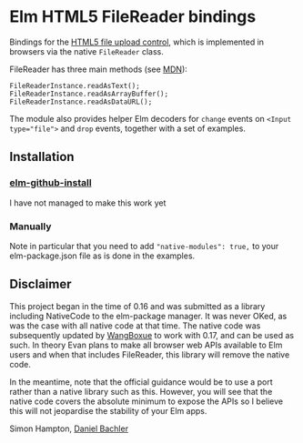 # Elm HTML5 FileReader bindings

Bindings for the [HTML5 file upload control](http://www.w3.org/TR/html-markup/input.file.html), which is implemented in browsers via the native `FileReader` class.

FileReader has three main methods (see [MDN](https://developer.mozilla.org/en/docs/Web/API/FileReader)):

    FileReaderInstance.readAsText();
    FileReaderInstance.readAsArrayBuffer();
    FileReaderInstance.readAsDataURL();

The module also provides helper Elm decoders for `change` events on `<Input type="file">` and `drop` events, together with a set of examples.

## Installation

### [elm-github-install](https://github.com/gdotdesign/elm-github-install)

I have not managed to make this work yet

### Manually

Note in particular that you need to add `"native-modules": true,` to your elm-package.json file as is done in the examples.


## Disclaimer

This project began in the time of 0.16 and was submitted as a library including NativeCode to the elm-package manager. It was never OKed, as was the case with all native code at that time. The native code was subsequently updated by [WangBoxue](https://github.com/WangBoxue) to work with 0.17, and can be used as such. In theory Evan plans to make all browser web APIs available to Elm users and when that includes FileReader, this library will remove the native code.

In the meantime, note that the official guidance would be to use a port rather than a native library such as this. However, you will see that the native code covers the absolute minimum to expose the APIs so I believe this will not jeopardise the stability of your Elm apps.

Simon Hampton, [Daniel Bachler](https://github.com/danyx23)
